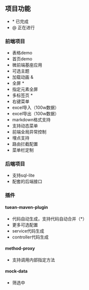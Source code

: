## 项目功能
* \* 已完成
* @ 正在进行 


### 前端项目
* 表格demo
* 首页demo  
* 微前端基座应用
* 可选主题
* 加载动画 &
* 全屏 *
* 指定元素全屏  
* 多标签页 *  
* 右键菜单
* excel导入（100w数据）
* excel导出（100w数据）
* markdown格式支持
* 支持动态菜单
* 前端全局异常控制
* 埋点支持
* 路由拦截配置
* 菜单栏定制

### 后端项目
* 支持sql-lite
* 配套的后端接口

### 插件

#### tuean-maven-plugin
* 代码自动生成，支持代码自动合并（*）
* 更多可选配置
* service代码生成
* controller代码生成

#### method-proxy
* 支持调用内部指定方法

#### mock-data
* 筛选中
